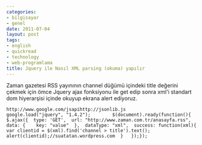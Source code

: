 ```yaml
---
categories:
- bilgisayar
- genel
date: 2011-07-04
layout: post
tags:
- english
- quickread
- technology
- web-programlama
title: Jquery ile Nasıl XML parsing (okuma) yapılır
---
```


Zaman gazetesi RSS yayınının channel düğümü içindeki title değerini çekmek için ömce Jquery ajax fonksiyonu ile get edip sonra xml'i standart dom hiyerarşisi içinde okuyup ekrana alert ediyoruz.  

```
http://www.google.com/jsapihttp://jsonlib.js            google.load("jquery", "1.4.2");        $(document).ready(function(){	$.ajax({  type: 'GET',  url: "http://www.zaman.com.tr/anasayfa.rss",  data: {    key: "value"  },  dataType: "xml",  success: function(xml){    var clientid = $(xml).find('channel > title').text();    alert(clientid);//suatatan.wordpress.com  }   });});        
```
